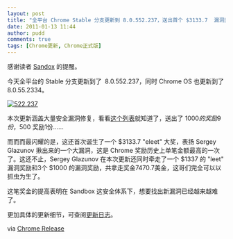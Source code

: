 ```yaml
---
layout: post
title: "全平台 Chrome Stable 分支更新到 8.0.552.237，送出首个 $3133.7  漏洞奖励"
date: 2011-01-13 11:44
author: pudd
comments: true
tags: [Chrome更新, Chrome正式版]
---
```

感谢读者 [Sandox](http://www.sand-ox.com/) 的提醒。

今天全平台的 Stable 分支更新到了  8.0.552.237，同时 Chrome OS 也更新到了 8.0.55.2334。

<a href="http://img.chromi.org/2011/01/522.237.png">![](http://img.chromi.org/2011/01/522.237.png "522.237")</a>

本次更新涵盖大量安全漏洞修复，看看[这个列表](http://googlechromereleases.blogspot.com/)就知道了，送出了 $1000 的奖励9份，$500 奖励1份……

而而而最闪耀的是，这还首次诞生了一个 $3133.7 "eleet" 大奖，表扬 Sergey Glazunov 揪出来的一个大漏洞，这是 Chrome 奖励历史上单笔金额最高的一次了。这还不止，Sergey Glazunov 在本次更新还同时牵走了一个 $1337 的 "leet" 漏洞奖励和3个 $1000 的漏洞奖励，共拿走奖金7470.7美金，这哥们完全可以以抓虫为生了。

这笔奖金的提高表明在 Sandbox 这安全体系下，想要找出新漏洞已经越来越难了。

更加具体的更新细节，可查阅[更新日志](http://build.chromium.org/f/chromium/perf/dashboard/ui/changelog.html?url=/branches/552/src&range=70801:68599&mode=html)。

via [Chrome Release](http://googlechromereleases.blogspot.com/)
